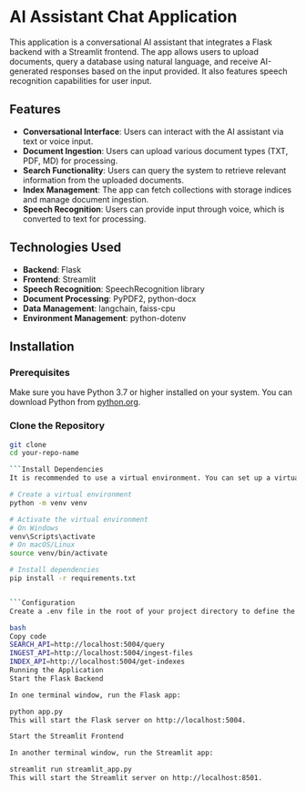 # AI Assistant Chat Application

This application is a conversational AI assistant that integrates a Flask backend with a Streamlit frontend. The app allows users to upload documents, query a database using natural language, and receive AI-generated responses based on the input provided. It also features speech recognition capabilities for user input.

## Features

- **Conversational Interface**: Users can interact with the AI assistant via text or voice input.
- **Document Ingestion**: Users can upload various document types (TXT, PDF, MD) for processing.
- **Search Functionality**: Users can query the system to retrieve relevant information from the uploaded documents.
- **Index Management**: The app can fetch collections with storage indices and manage document ingestion.
- **Speech Recognition**: Users can provide input through voice, which is converted to text for processing.

## Technologies Used

- **Backend**: Flask
- **Frontend**: Streamlit
- **Speech Recognition**: SpeechRecognition library
- **Document Processing**: PyPDF2, python-docx
- **Data Management**: langchain, faiss-cpu
- **Environment Management**: python-dotenv

## Installation

### Prerequisites

Make sure you have Python 3.7 or higher installed on your system. You can download Python from [python.org](https://www.python.org/downloads/).

### Clone the Repository

````bash
git clone
cd your-repo-name

```Install Dependencies
It is recommended to use a virtual environment. You can set up a virtual environment and install dependencies using:

# Create a virtual environment
python -m venv venv

# Activate the virtual environment
# On Windows
venv\Scripts\activate
# On macOS/Linux
source venv/bin/activate

# Install dependencies
pip install -r requirements.txt


```Configuration
Create a .env file in the root of your project directory to define the necessary environment variables:

bash
Copy code
SEARCH_API=http://localhost:5004/query
INGEST_API=http://localhost:5004/ingest-files
INDEX_API=http://localhost:5004/get-indexes
Running the Application
Start the Flask Backend

In one terminal window, run the Flask app:

python app.py
This will start the Flask server on http://localhost:5004.

Start the Streamlit Frontend

In another terminal window, run the Streamlit app:

streamlit run streamlit_app.py
This will start the Streamlit server on http://localhost:8501.
````
